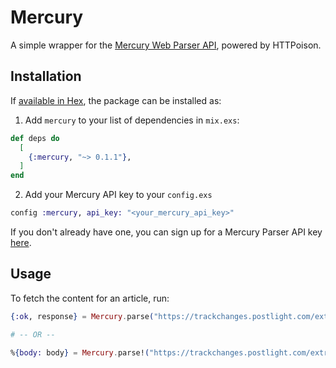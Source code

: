 # Mercury

A simple wrapper for the [Mercury Web Parser API](https://mercury.postlight.com/web-parser/),
powered by HTTPoison.

## Installation

If [available in Hex](https://hex.pm/docs/publish), the package can be installed as:

  1. Add `mercury` to your list of dependencies in `mix.exs`:

```elixir
def deps do
  [
    {:mercury, "~> 0.1.1"},
  ]
end
```

  2. Add your Mercury API key to your `config.exs`

```elixir
config :mercury, api_key: "<your_mercury_api_key>"
```

If you don't already have one, you can sign up for a Mercury Parser API key [here](https://mercury.postlight.com/web-parser/).

## Usage

To fetch the content for an article, run:

```elixir
{:ok, response} = Mercury.parse("https://trackchanges.postlight.com/extracting-content-from-the-chaos-of-the-web-introducing-the-mercury-web-parser-e920a1db7f86")

# -- OR --

%{body: body} = Mercury.parse!("https://trackchanges.postlight.com/extracting-content-from-the-chaos-of-the-web-introducing-the-mercury-web-parser-e920a1db7f86")
```
